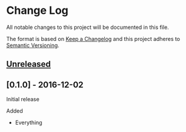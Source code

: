 # Change Log

All notable changes to this project will be documented in this file.

The format is based on [Keep a Changelog](http://keepachangelog.com/)
and this project adheres to [Semantic Versioning](http://semver.org/).

## [Unreleased]

[Unreleased]: https://github.com/satellite-of-love/rest-service-generator/compare/1.0.0...HEAD

## [0.1.0] - 2016-12-02

Initial release

[1.0.0]: https://github.com/satellite-of-love/rest-service-generator/tree/1.0.0

Added

-   Everything
